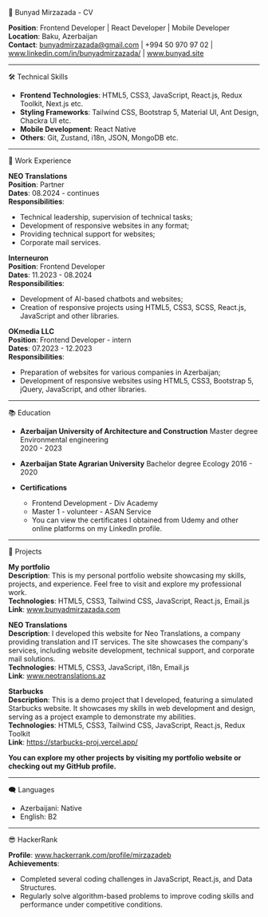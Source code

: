 📄 Bunyad Mirzazada - CV

**Position**: Frontend Developer | React Developer | Mobile Developer   
**Location**: Baku, Azerbaijan     
**Contact**: bunyadmirzazada@gmail.com | +994 50 970 97 02 | www.linkedin.com/in/bunyadmirzazada/ | www.bunyad.site  

---

🛠️ Technical Skills  
- **Frontend Technologies**: HTML5, CSS3, JavaScript, React.js, Redux Toolkit, Next.js etc.
- **Styling Frameworks**: Tailwind CSS, Bootstrap 5, Material UI, Ant Design, Chackra UI etc.  
- **Mobile Development**: React Native  
- **Others**: Git, Zustand, i18n, JSON, MongoDB etc. 

---

💼 Work Experience  

**NEO Translations**  
**Position**: Partner  
**Dates**: 08.2024 - continues  
**Responsibilities**:  
- Technical leadership, supervision of technical tasks;  
- Development of responsive websites in any format;
- Providing technical support for websites;
- Corporate mail services. 

**Interneuron**  
**Position**: Frontend Developer  
**Dates**: 11.2023 - 08.2024  
**Responsibilities**:  
- Development of AI-based chatbots and websites;  
- Creation of responsive projects using HTML5, CSS3, SCSS, React.js, JavaScript and other libraries.

**OKmedia LLC**  
**Position**: Frontend Developer - intern       
**Dates**: 07.2023 - 12.2023          
**Responsibilities**:  
- Preparation of websites for various companies in Azerbaijan;  
- Development of responsive websites using HTML5, CSS3, Bootstrap 5, jQuery, JavaScript, and other libraries.  

---

📚 Education  

- **Azerbaijan University of Architecture and Construction**
  Master degree
  Environmental engineering  
  2020 - 2023
  
- **Azerbaijan State Agrarian University**
  Bachelor degree
  Ecology 
  2016 - 2020

- **Certifications**  
  - Frontend Development - Div Academy  
  - Master 1 - volunteer - ASAN Service
  - You can view the certificates I obtained from Udemy and other online platforms on my LinkedIn profile.  

---

🌟 Projects

**My portfolio**  
**Description**: This is my personal portfolio website showcasing my skills, projects, and experience. Feel free to visit and explore my professional work.  
**Technologies**: HTML5, CSS3, Tailwind CSS, JavaScript, React.js, Email.js  
**Link**: www.bunyadmirzazada.com  

**NEO Translations**  
**Description**: I developed this website for Neo Translations, a company providing translation and IT services. The site showcases the company's services, including website development, technical support, and corporate mail solutions.  
**Technologies**: HTML5, CSS3, JavaScript, i18n, Email.js  
**Link**: www.neotranslations.az  

**Starbucks**  
**Description**: This is a demo project that I developed, featuring a simulated Starbucks website. It showcases my skills in web development and design, serving as a project example to demonstrate my abilities.  
**Technologies**: HTML5, CSS3, Tailwind CSS, JavaScript, React.js, Redux Toolkit     
**Link**: https://starbucks-proj.vercel.app/  

**You can explore my other projects by visiting my portfolio website or checking out my GitHub profile.**

---

🗨️ Languages  

- Azerbaijani: Native  
- English: B2
  
---

😎 HackerRank  

**Profile**: www.hackerrank.com/profile/mirzazadeb  
**Achievements**:
- Completed several coding challenges in JavaScript, React.js, and Data Structures.
- Regularly solve algorithm-based problems to improve coding skills and performance under competitive conditions.
